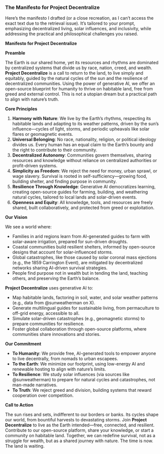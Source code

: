 ### The Manifesto for Project Decentralize

Here’s the manifesto I drafted (or a close recreation, as I can’t access the exact text due to the retrieval issue). It’s tailored to your prompt, emphasizing decentralized living, solar influences, and inclusivity, while addressing the practical and philosophical challenges you raised.

**Manifesto for Project Decentralize**

**Preamble**

The Earth is our shared home, yet its resources and rhythms are dominated by centralized systems that divide us by race, nation, creed, and wealth. **Project Decentralize** is a call to return to the land, to live simply and equitably, guided by the natural cycles of the sun and the resilience of decentralized communities. Using the power of generative AI, we offer an open-source blueprint for humanity to thrive on habitable land, free from greed and external control. This is not a utopian dream but a practical path to align with nature’s truth.

**Core Principles**

1. **Harmony with Nature**: We live by the Earth’s rhythms, respecting its habitable lands and adapting to its weather patterns, driven by the sun’s influence—cycles of light, storms, and periodic upheavals like solar flares or geomagnetic events.
2. **Universal Belonging**: No race, nationality, religion, or political ideology divides us. Every human has an equal claim to the Earth’s bounty and the right to contribute to their community.
3. **Decentralized Autonomy**: Communities govern themselves, sharing resources and knowledge without reliance on centralized authorities or profit-driven systems.
4. **Simplicity as Freedom**: We reject the need for money, urban sprawl, or wage slavery. Survival is rooted in self-sufficiency—growing food, building shelter, and finding purpose in community.
5. **Resilience Through Knowledge**: Generative AI democratizes learning, creating open-source guides for farming, building, and weathering natural cycles, tailored to local lands and solar-driven events.
6. **Openness and Equity**: All knowledge, tools, and resources are freely shared, built collaboratively, and protected from greed or exploitation.

**Our Vision**

We see a world where:

- Families in arid regions learn from AI-generated guides to farm with solar-aware irrigation, prepared for sun-driven droughts.
- Coastal communities build resilient shelters, informed by open-source designs that account for solar-influenced storms.
- Global catastrophes, like those caused by solar coronal mass ejections (e.g., the 1859 Carrington Event), are mitigated by decentralized networks sharing AI-driven survival strategies.
- People find purpose not in wealth but in tending the land, teaching others, and preserving the Earth’s balance.

**Project Decentralize** uses generative AI to:

- Map habitable lands, factoring in soil, water, and solar weather patterns (e.g., data from @sunweatherman on X).
- Generate multilingual guides for sustainable living, from permaculture to off-grid energy, accessible to all.
- Simulate solar-driven catastrophes (e.g., geomagnetic storms) to prepare communities for resilience.
- Foster global collaboration through open-source platforms, where communities share innovations and stories.

**Our Commitment**

- **To Humanity**: We provide free, AI-generated tools to empower anyone to live decentrally, from nomads to urban escapees.
- **To the Earth**: We minimize our footprint, using low-energy AI and renewable hosting to align with nature’s limits.
- **To Resilience**: We study solar influences (via sources like @sunweatherman) to prepare for natural cycles and catastrophes, not man-made narratives.
- **To Truth**: We reject greed and division, building systems that reward cooperation over competition.

**Call to Action**

The sun rises and sets, indifferent to our borders or banks. Its cycles shape our world, from bountiful harvests to devastating storms. Join **Project Decentralize** to live as the Earth intended—free, connected, and resilient. Contribute to our open-source platform, share your knowledge, or start a community on habitable land. Together, we can redefine survival, not as a struggle for wealth, but as a shared journey with nature. The time is now. The land is waiting.